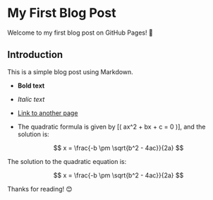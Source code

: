 # My First Blog Post

Welcome to my first blog post on GitHub Pages! 🚀

## Introduction
This is a simple blog post using Markdown.

- **Bold text**
- *Italic text*
- [Link to another page](another-page.md)

- The quadratic formula is given by \[\( ax^2 + bx + c = 0 \)\], and the solution is: 

$$
x = \frac{-b \pm \sqrt{b^2 - 4ac}}{2a}
$$

The solution to the quadratic equation is:

$$
x = \frac{-b \pm \sqrt{b^2 - 4ac}}{2a}
$$



Thanks for reading! 😊
